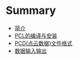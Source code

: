 # Summary

* [简介](README.md)
* [PCL的编译与安装](chapter1.md)
* [PCD\(点云数据\)文件格式](chapter2.md)
* [数据输入输出](chapter3.md)

